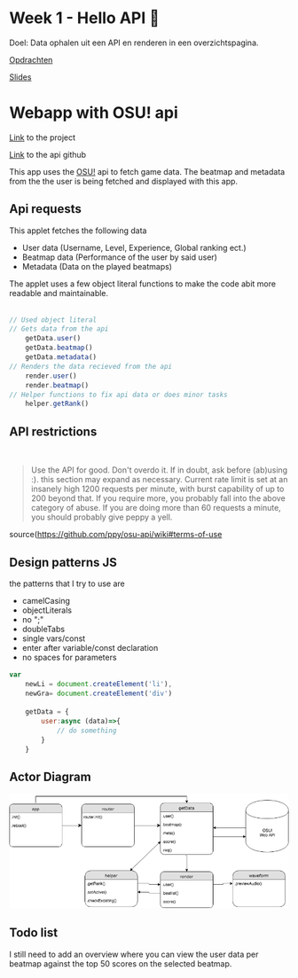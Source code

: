 # Week 1 - Hello API 🐒

Doel: Data ophalen uit een API en renderen in een overzichtspagina.

[Opdrachten](https://drive.google.com/open?id=1OVhWQNaCgSluYviTKKWcApkyPd23xow1PiExb8GYANM)

[Slides](https://drive.google.com/open?id=1Rjl9xqXoKniQSRJPdkU1O5YwWC33SJK8KiV0a-H_xZU)

# Webapp with OSU! api

[Link](https://senpaizuri.github.io/web-app-from-scratch-18-19/week1/) to the project

[Link](https://github.com/ppy/osu-api/wiki) to the api github

This app uses the [OSU!](https://osu.ppy.sh/) api to fetch game data.
The beatmap and metadata from the the user is being fetched and displayed with this app.

## Api requests

This applet fetches the following data

* User data (Username, Level, Experience, Global ranking ect.)
* Beatmap data (Performance of the user by said user)
* Metadata (Data on the played beatmaps)

The applet uses a few object literal functions to make the code abit more readable and maintainable.

```javascript

// Used object literal
// Gets data from the api
    getData.user() 
    getData.beatmap()
    getData.metadata()
// Renders the data recieved from the api
    render.user() 
    render.beatmap()
// Helper functions to fix api data or does minor tasks
    helper.getRank()

```

## API restrictions
 
> Use the API for good. Don't overdo it. If in doubt, ask before (ab)using :). this section may expand as necessary.
>Current rate limit is set at an insanely high 1200 requests per minute, with burst capability of up to 200 beyond that. If you require more, you probably fall into the above category of abuse. If you are doing more than 60 requests a minute, you should probably give peppy a yell.

source(https://github.com/ppy/osu-api/wiki#terms-of-use

## Design patterns JS

the patterns that I try to use are

- camelCasing
- objectLiterals
- no ";"
- doubleTabs
- single vars/const
- enter after variable/const declaration
- no spaces for parameters

```javascript
var
    newLi = document.createElement('li'),
    newGra= document.createElement('div')

    getData = {
        user:async (data)=>{
            // do something
        }
    }

```

## Actor Diagram

![alt text](./actor-diagram.png "Actor Diagram")

## Todo list

I still need to add an overview where you can view the user data per beatmap against the top 50 scores on the selected beatmap.